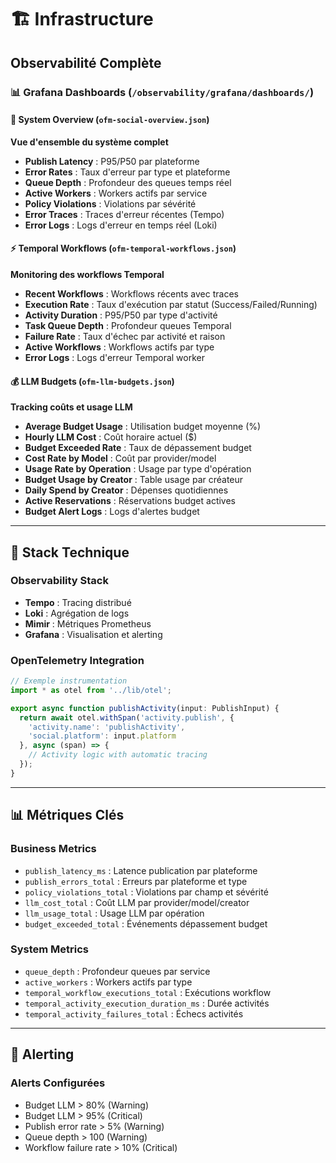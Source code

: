 # 🏗️ Infrastructure

## Observabilité Complète

### 📊 Grafana Dashboards (`/observability/grafana/dashboards/`)

#### 🎯 System Overview (`ofm-social-overview.json`)
**Vue d'ensemble du système complet**
- **Publish Latency** : P95/P50 par plateforme
- **Error Rates** : Taux d'erreur par type et plateforme  
- **Queue Depth** : Profondeur des queues temps réel
- **Active Workers** : Workers actifs par service
- **Policy Violations** : Violations par sévérité
- **Error Traces** : Traces d'erreur récentes (Tempo)
- **Error Logs** : Logs d'erreur en temps réel (Loki)

#### ⚡ Temporal Workflows (`ofm-temporal-workflows.json`)  
**Monitoring des workflows Temporal**
- **Recent Workflows** : Workflows récents avec traces
- **Execution Rate** : Taux d'exécution par statut (Success/Failed/Running)
- **Activity Duration** : P95/P50 par type d'activité
- **Task Queue Depth** : Profondeur queues Temporal
- **Failure Rate** : Taux d'échec par activité et raison
- **Active Workflows** : Workflows actifs par type  
- **Error Logs** : Logs d'erreur Temporal worker

#### 💰 LLM Budgets (`ofm-llm-budgets.json`)
**Tracking coûts et usage LLM**
- **Average Budget Usage** : Utilisation budget moyenne (%)
- **Hourly LLM Cost** : Coût horaire actuel ($)  
- **Budget Exceeded Rate** : Taux de dépassement budget
- **Cost Rate by Model** : Coût par provider/model
- **Usage Rate by Operation** : Usage par type d'opération
- **Budget Usage by Creator** : Table usage par créateur
- **Daily Spend by Creator** : Dépenses quotidiennes
- **Active Reservations** : Réservations budget actives
- **Budget Alert Logs** : Logs d'alertes budget

---

## 🔧 Stack Technique

### Observability Stack
- **Tempo** : Tracing distribué
- **Loki** : Agrégation de logs  
- **Mimir** : Métriques Prometheus
- **Grafana** : Visualisation et alerting

### OpenTelemetry Integration
```typescript
// Exemple instrumentation
import * as otel from '../lib/otel';

export async function publishActivity(input: PublishInput) {
  return await otel.withSpan('activity.publish', {
    'activity.name': 'publishActivity',
    'social.platform': input.platform
  }, async (span) => {
    // Activity logic with automatic tracing
  });
}
```

---

## 📊 Métriques Clés

### Business Metrics
- `publish_latency_ms` : Latence publication par plateforme
- `publish_errors_total` : Erreurs par plateforme et type
- `policy_violations_total` : Violations par champ et sévérité
- `llm_cost_total` : Coût LLM par provider/model/creator
- `llm_usage_total` : Usage LLM par opération
- `budget_exceeded_total` : Événements dépassement budget

### System Metrics  
- `queue_depth` : Profondeur queues par service
- `active_workers` : Workers actifs par type
- `temporal_workflow_executions_total` : Exécutions workflow
- `temporal_activity_execution_duration_ms` : Durée activités
- `temporal_activity_failures_total` : Échecs activités

---

## 🚨 Alerting

### Alerts Configurées
- Budget LLM > 80% (Warning)
- Budget LLM > 95% (Critical) 
- Publish error rate > 5% (Warning)
- Queue depth > 100 (Warning)
- Workflow failure rate > 10% (Critical)